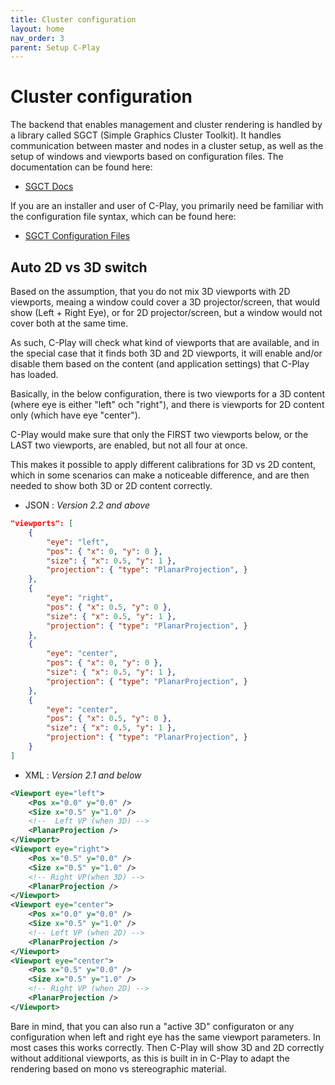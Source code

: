 ```yaml
---
title: Cluster configuration
layout: home
nav_order: 3
parent: Setup C-Play
---
```


# Cluster configuration

The backend that enables management and cluster rendering is handled by a library called SGCT (Simple Graphics Cluster Toolkit). It handles communication between master and nodes in a cluster setup, as well as the setup of windows and viewports based on configuration files.
The documentation can be found here:

 - [SGCT Docs](https://sgct.github.io)

If you are an installer and user of C-Play, you primarily need be familiar with the configuration file syntax, which can be found here: 

- [SGCT Configuration Files](https://sgct.readthedocs.io/en/latest/users/configuration/index.html)

## Auto 2D vs 3D switch

Based on the assumption, that you do not mix 3D viewports with 2D viewports, meaing a window could cover a 3D projector/screen, that would show (Left + Right Eye), or for 2D projector/screen, but a window would not cover both at the same time.

As such, C-Play will check what kind of viewports that are available, and in the special case that it finds both 3D and 2D viewports, it will enable and/or disable them based on the content (and application settings) that C-Play has loaded.

Basically, in the below configuration, there is two viewports for a 3D content (where eye is either "left" och "right"), and there is viewports for 2D content only (which have eye "center").

C-Play would make sure that only the FIRST two viewports below, or the LAST two viewports, are enabled, but not all four at once.

This makes it possible to apply different calibrations for 3D vs 2D content, which in some scenarios can make a noticeable difference, and are then needed to show both 3D or 2D content correctly.

* JSON : *Version 2.2 and above*
```json
"viewports": [
    {
        "eye": "left",
        "pos": { "x": 0, "y": 0 },
        "size": { "x": 0.5, "y": 1 },
        "projection": { "type": "PlanarProjection", }
    },
    {
        "eye": "right",
        "pos": { "x": 0.5, "y": 0 },
        "size": { "x": 0.5, "y": 1 },
        "projection": { "type": "PlanarProjection", }
    },
    {
        "eye": "center",
        "pos": { "x": 0, "y": 0 },
        "size": { "x": 0.5, "y": 1 },
        "projection": { "type": "PlanarProjection", }
    },
    {
        "eye": "center",
        "pos": { "x": 0.5, "y": 0 },
        "size": { "x": 0.5, "y": 1 },
        "projection": { "type": "PlanarProjection", }
    }
]
```

* XML : *Version 2.1 and below*

```xml
<Viewport eye="left">
    <Pos x="0.0" y="0.0" />
    <Size x="0.5" y="1.0" />
    <!--  Left VP (when 3D) -->
    <PlanarProjection />
</Viewport>
<Viewport eye="right">
    <Pos x="0.5" y="0.0" />
    <Size x="0.5" y="1.0" />
    <!-- Right VP(when 3D) -->
    <PlanarProjection />
</Viewport>
<Viewport eye="center">
    <Pos x="0.0" y="0.0" />
    <Size x="0.5" y="1.0" />
    <!-- Left VP (when 2D) -->
    <PlanarProjection />
</Viewport>
<Viewport eye="center">
    <Pos x="0.5" y="0.0" />
    <Size x="0.5" y="1.0" />
    <!-- Right VP (when 2D) -->
    <PlanarProjection />
</Viewport>
```

Bare in mind, that you can also run a "active 3D" configuraton or any configuration when left and right eye has the same viewport parameters. In most cases this works correctly. Then C-Play will show 3D and 2D correctly without additional viewports, as this is built in in C-Play to adapt the rendering based on mono vs stereographic material.